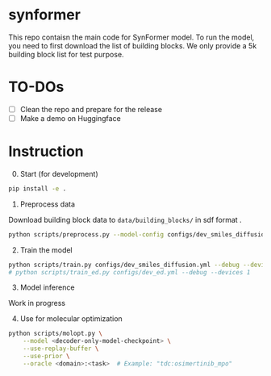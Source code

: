 # synformer

This repo contaisn the main code for SynFormer model. To run the model, you need to first download the list of building blocks. We only provide a 5k building block list for test purpose.

# TO-DOs

- [ ] Clean the repo and prepare for the release
- [ ] Make a demo on Huggingface

# Instruction

0. Start (for development)

```bash
pip install -e .
```

1. Preprocess data

Download building block data to `data/building_blocks/` in sdf format .

```bash
python scripts/preprocess.py --model-config configs/dev_smiles_diffusion.yml
```
2. Train the model

```bash
python scripts/train.py configs/dev_smiles_diffusion.yml --debug --devices 1
# python scripts/train_ed.py configs/dev_ed.yml --debug --devices 1
```

3. Model inference

Work in progress

4. Use for molecular optimization

```bash
python scripts/molopt.py \
    --model <decoder-only-model-checkpoint> \
    --use-replay-buffer \
    --use-prior \
    --oracle <domain>:<task>  # Example: "tdc:osimertinib_mpo"
```
